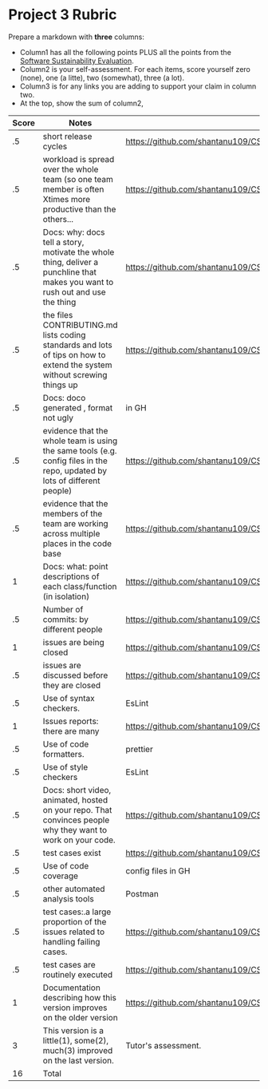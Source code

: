 
# Project 3 Rubric

Prepare a  markdown  with **three** columns:

- Column1 has all the following points PLUS all the  points from the
  [Software Sustainability Evaluation](https://docs.google.com/forms/d/e/1FAIpQLSf0ccsVdN-nXJCHLluJ-hANZlp8rDKgprJa0oTYiLZSDxh3DA/viewform).
- Column2  is your self-assessment. For each items, score yourself zero (none), one  (a litte),  two (somewhat), three (a lot).
- Column3 is for any links you  are adding to support your claim in column two.
- At the top,  show the sum of column2,


|Score|Notes| Evidence|
|-|-----|---------|
|.5| short release cycles|https://github.com/shantanu109/CSC510_Group25_Project1/releases
|.5| workload is spread over the whole team (so one team member is often Xtimes more productive than the others...|https://github.com/shantanu109/CSC510_Group25_Project1/graphs/contributors|
|.5|Docs: why: docs tell a story, motivate the whole thing, deliver a punchline that makes you want to rush out and use the thing |https://github.com/shantanu109/CSC510_Group25_Project1 |
|.5|the files CONTRIBUTING.md lists coding standards and lots of tips on how to extend the system without screwing things up  |https://github.com/shantanu109/CSC510_Group25_Project1/blob/main/CONTRIBUTING.md |
|.5|Docs: doco generated , format not ugly  | in GH|
|.5|evidence that the whole team is using the same tools (e.g. config files in the repo, updated by lots of different people) |https://github.com/shantanu109/CSC510_Group25_Project1 |
|.5|evidence that the members of the team are working across multiple places in the code base |https://github.com/shantanu109/CSC510_Group25_Project1 |
|1|Docs: what: point descriptions of each class/function (in isolation)  |https://github.com/shantanu109/CSC510_Group25_Project1/blob/main/docs/Functions%20%26%20Classes.md |
|.5|Number of commits: by different people  |https://github.com/shantanu109/CSC510_Group25_Project1/graphs/contributors|
|1|issues are being closed |https://github.com/shantanu109/CSC510_Group25_Project1/issues|
|.5|issues are discussed before they are closed |https://github.com/shantanu109/CSC510_Group25_Project1/issues|
|.5|Use of syntax checkers. | EsLint|
|1|Issues reports: there are many  |https://github.com/shantanu109/CSC510_Group25_Project1/issues |
|.5|Use of code formatters. |prettier|
|.5|Use of style checkers |EsLint|
|.5|Docs: short video, animated, hosted on your repo. That convinces people why they want to work on your code. |https://github.com/shantanu109/CSC510_Group25_Project1 |
|.5|test cases exist  |https://github.com/shantanu109/CSC510_Group25_Project1/tree/main/src/tests|
|.5|Use of code coverage  | config files in GH|
|.5|other automated analysis tools  |Postman|
|.5|test cases:.a large proportion of the issues related to handling failing cases. |https://github.com/shantanu109/CSC510_Group25_Project1/tree/main/src/tests|
|.5|test cases are routinely executed |https://github.com/shantanu109/CSC510_Group25_Project1/tree/main/src/tests|
|1|Documentation describing how this version improves on the older version|https://github.com/shantanu109/CSC510_Group25_Project1 |
|3|This version is a little(1), some(2), much(3) improved on the last version.|Tutor's assessment.| 
|16| Total|

